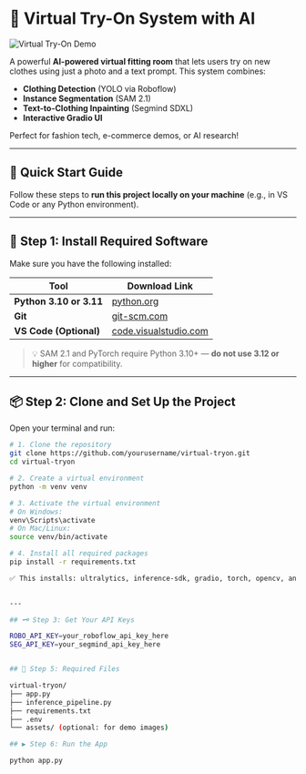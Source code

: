 # 👕 Virtual Try-On System with AI

![Virtual Try-On Demo](assets/demo.png)

A powerful **AI-powered virtual fitting room** that lets users try on new clothes using just a photo and a text prompt. This system combines:

- **Clothing Detection** (YOLO via Roboflow)
- **Instance Segmentation** (SAM 2.1)
- **Text-to-Clothing Inpainting** (Segmind SDXL)
- **Interactive Gradio UI**

Perfect for fashion tech, e-commerce demos, or AI research!

---

## 🚀 Quick Start Guide

Follow these steps to **run this project locally on your machine** (e.g., in VS Code or any Python environment).

---

## 🔧 Step 1: Install Required Software

Make sure you have the following installed:

| Tool | Download Link |
|------|---------------|
| **Python 3.10 or 3.11** | [python.org](https://www.python.org/downloads/) |
| **Git** | [git-scm.com](https://git-scm.com/) |
| **VS Code (Optional)** | [code.visualstudio.com](https://code.visualstudio.com/) |

> 💡 SAM 2.1 and PyTorch require Python 3.10+ — **do not use 3.12 or higher** for compatibility.

---

## 📦 Step 2: Clone and Set Up the Project

Open your terminal and run:

```bash
# 1. Clone the repository
git clone https://github.com/yourusername/virtual-tryon.git
cd virtual-tryon

# 2. Create a virtual environment
python -m venv venv

# 3. Activate the virtual environment
# On Windows:
venv\Scripts\activate
# On Mac/Linux:
source venv/bin/activate

# 4. Install all required packages
pip install -r requirements.txt

✅ This installs: ultralytics, inference-sdk, gradio, torch, opencv, and more. 

    
---

## 🗝️ Step 3: Get Your API Keys

ROBO_API_KEY=your_roboflow_api_key_here
SEG_API_KEY=your_segmind_api_key_here


## 📄 Step 5: Required Files

virtual-tryon/
├── app.py
├── inference_pipeline.py
├── requirements.txt
├── .env
└── assets/ (optional: for demo images)

## ▶️ Step 6: Run the App

python app.py






 




